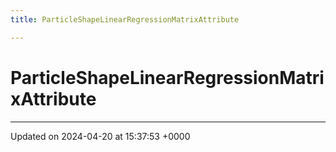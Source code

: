 ```yaml
---
title: ParticleShapeLinearRegressionMatrixAttribute

---
```


# ParticleShapeLinearRegressionMatrixAttribute





-------------------------------

Updated on 2024-04-20 at 15:37:53 +0000